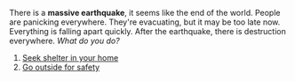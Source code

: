 There is a **massive earthquake**, it seems like the end of the world. People are panicking everywhere. They're evacuating, but it may be too late now. Everything is falling apart quickly. After the earthquake, there is destruction everywhere. _What do you do?_

1. [Seek shelter in your home](../inside/collapse.md)
2. [Go outside for safety](../outside/destruction.md)
